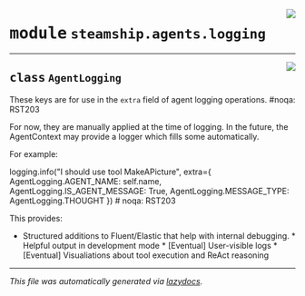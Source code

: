 <!-- markdownlint-disable -->

<a href="https://github.com/steamship-core/python-client/tree/main/src/steamship/agents/logging.py#L0"><img align="right" style="float:right;" src="https://img.shields.io/badge/-source-cccccc?style=flat-square"></a>

# <kbd>module</kbd> `steamship.agents.logging`






---

<a href="https://github.com/steamship-core/python-client/tree/main/src/steamship/agents/logging.py#L1"><img align="right" style="float:right;" src="https://img.shields.io/badge/-source-cccccc?style=flat-square"></a>

## <kbd>class</kbd> `AgentLogging`
These keys are for use in the `extra` field of agent logging operations. #noqa: RST203 

For now, they are manually applied at the time of logging. In the future, the AgentContext may provide a logger which fills some automatically. 

For example: 

logging.info("I should use tool MakeAPicture", extra={  AgentLogging.AGENT_NAME: self.name,  AgentLogging.IS_AGENT_MESSAGE: True,  AgentLogging.MESSAGE_TYPE: AgentLogging.THOUGHT }) # noqa: RST203 

This provides: 

* Structured additions to Fluent/Elastic that help with internal debugging. * Helpful output in development mode * [Eventual] User-visible logs * [Eventual] Visualiations about tool execution and ReAct reasoning 







---

_This file was automatically generated via [lazydocs](https://github.com/ml-tooling/lazydocs)._
